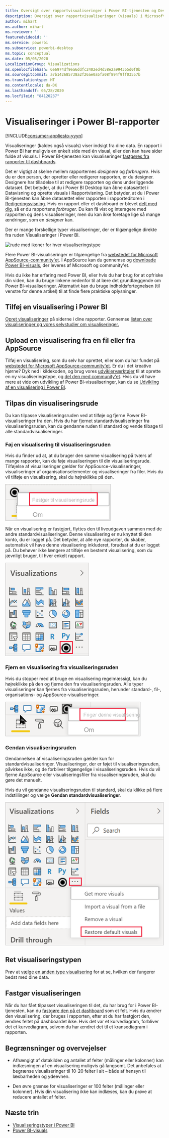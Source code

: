 ```yaml
---
title: Oversigt over rapportvisualiseringer i Power BI-tjenesten og Desktop
description: Oversigt over rapportvisualiseringer (visuals) i Microsoft Power BI.
author: mihart
ms.author: mihart
ms.reviewer: ''
featuredvideoid: ''
ms.service: powerbi
ms.subservice: powerbi-desktop
ms.topic: conceptual
ms.date: 05/05/2020
LocalizationGroup: Visualizations
ms.openlocfilehash: 6e6974df9ea6ddfc2402ed4d58e2a994355d0f0b
ms.sourcegitcommit: a7b142685738a2f26ae0a5fa08f894f9ff03557b
ms.translationtype: HT
ms.contentlocale: da-DK
ms.lasthandoff: 05/28/2020
ms.locfileid: "84120237"
---
```

# <a name="visualizations-in-power-bi-reports"></a>Visualiseringer i Power BI-rapporter

[!INCLUDE[consumer-appliesto-yyyn](../includes/consumer-appliesto-yyyn.md)]    

Visualiseringer (kaldes også visuals) viser indsigt fra dine data. En rapport i Power BI har muligvis en enkelt side med én visual, eller den kan have sider fulde af visuals. I Power BI-tjenesten kan visualiseringer [fastgøres fra rapporter til dashboards](../create-reports/service-dashboard-pin-tile-from-report.md).

Det er vigtigt at skelne mellem rapporternes *designere* og *forbrugere*.  Hvis du er den person, der opretter eller redigerer rapporten, er du designer.  Designere har tilladelse til at redigere rapporten og dens underliggende datasæt. Det betyder, at du i Power BI Desktop kan åbne datasættet i Datavisning og oprette visuals i Rapportvisning. Det betyder, at du i Power BI-tjenesten kan åbne datasættet eller rapporten i rapporteditoren i [Redigeringsvisning](../consumer/end-user-reading-view.md). Hvis en rapport eller et dashboard er blevet [delt med dig](../consumer/end-user-shared-with-me.md), så er du rapportens *forbruger*. Du kan få vist og interagere med rapporten og dens visualiseringer, men du kan ikke foretage lige så mange ændringer, som en *designer* kan.

Der er mange forskellige typer visualiseringer, der er tilgængelige direkte fra ruden Visualiseringer i Power BI.

![rude med ikoner for hver visualiseringstype](media/power-bi-report-visualizations/power-bi-icons.png)

Flere Power BI-visualiseringer er tilgængelige fra [webstedet for Microsoft AppSource-community'et](https://appsource.microsoft.com). I AppSource kan du gennemse og [downloade](https://appsource.microsoft.com/marketplace/apps?page=1&product=power-bi-visuals) [Power BI-visuals](../developer/visuals/custom-visual-develop-tutorial.md), der leveres af Microsoft og community'et.

Hvis du ikke har erfaring med Power BI, eller hvis du har brug for at opfriske din viden, kan du bruge linkene nedenfor til at lære det grundlæggende om Power BI-visualiseringer.  Alternativt kan du bruge indholdsfortegnelsen (til venstre for denne artikel) til at finde flere praktiske oplysninger.

## <a name="add-a-visualization-in-power-bi"></a>Tilføj en visualisering i Power BI

[Opret visualiseringer](power-bi-report-add-visualizations-i.md) på siderne i dine rapporter. Gennemse [listen over visualiseringer og vores selvstudier om visualiseringer.](power-bi-visualization-types-for-reports-and-q-and-a.md) 

## <a name="upload-a-visualization-from-a-file-or-from-appsource"></a>Upload en visualisering fra en fil eller fra AppSource

Tilføj en visualisering, som du selv har oprettet, eller som du har fundet på [webstedet for Microsoft AppSource-community'et](https://appsource.microsoft.com/marketplace/apps?product=power-bi-visuals). Er du i det kreative hjørne? Dyk ned i kildekoden, og brug vores [udviklerværktøjer](../developer/visuals/custom-visual-develop-tutorial.md) til at oprette en ny visualiseringstype, og [del den med community'et](../developer/visuals/office-store.md). Hvis du vil have mere at vide om udvikling af Power BI-visualiseringer, kan du se [Udvikling af en visualisering i Power BI](../developer/visuals/custom-visual-develop-tutorial.md).

## <a name="personalize-your-visualization-pane"></a>Tilpas din visualiseringsrude

Du kan tilpasse visualiseringsruden ved at tilføje og fjerne Power BI-visualiseringer fra den. Hvis du har fjernet standardvisualiseringer fra visualiseringsruden, kan du gendanne ruden til standard og vende tilbage til alle standardvisualiseringer.

### <a name="add-a-visual-to-the-visualization-pane"></a>Føj en visualisering til visualiseringsruden

Hvis du finder ud at, at du bruger den samme visualisering på tværs af mange rapporter, kan du føje visualiseringen til din visualiseringsrude. Tilføjelse af visualiseringer gælder for AppSource-visualiseringer, visualiseringer af organisationselementer og visualiseringer fra filer. Hvis du vil tilføje en visualisering, skal du højreklikke på den.

![Fastgør til visualiseringsruden](media/power-bi-report-visualizations/power-bi-pin-custom-visual-option.png)

Når en visualisering er fastgjort, flyttes den til liveudgaven sammen med de andre standardvisualiseringer. Denne visualisering er nu knyttet til den konto, du er logget på. Det betyder, at alle nye rapporter, du skaber, automatisk vil have denne visualisering inkluderet, forudsat at du er logget på. Du behøver ikke længere at tilføje en bestemt visualisering, som du jævnligt bruger, til hver enkelt rapport.

![Tilpasset visualiseringsrude](media/power-bi-report-visualizations/power-bi-personalized-visualization-pane.png)

### <a name="remove-a-visual-from-the-visualization-pane"></a>Fjern en visualisering fra visualiseringsruden

Hvis du stopper med at bruge en visualisering regelmæssigt, kan du højreklikke på den og fjerne den fra visualiseringsruden. Alle typer visualiseringer kan fjernes fra visualiseringsruden, herunder standard-, fil-, organisations- og AppSource-visualiseringer.

![Frigør fra visualiseringsruden](media/power-bi-report-visualizations/unpin-visual.png)

### <a name="restore-the-visualization-pane"></a>Gendan visualiseringsruden

Gendannelsen af visualiseringsruden gælder kun for standardvisualiseringer. Visualiseringer, der er føjet til visualiseringsruden, påvirkes ikke, og de forbliver tilgængelige i visualiseringsruden. Hvis du vil fjerne AppSource eller visualiseringsfiler fra visualiseringsruden, skal du gøre det manuelt.

Hvis du vil gendanne visualiseringsruden til standard, skal du klikke på flere indstillinger og vælge **Gendan standardvisualiseringer**.

![Gendan visualiseringsruden til standard](media/power-bi-report-visualizations/restore-default.png)

## <a name="change-the-visualization-type"></a>Ret visualiseringstypen

Prøv at [vælge en anden type visualisering](power-bi-report-change-visualization-type.md) for at se, hvilken der fungerer bedst med dine data.

## <a name="pin-the-visualization"></a>Fastgør visualiseringen

Når du har fået tilpasset visualiseringen til det, du har brug for i Power BI-tjenesten, kan du [fastgøre den på et dashboard](../create-reports/service-dashboard-pin-tile-from-report.md) som et felt. Hvis du ændrer den visualisering, der bruges i rapporten, efter at du har fastgjort den, ændres feltet på dashboardet ikke. Hvis det var et kurvediagram, forbliver det et kurvediagram, selvom du har ændret det til et kransediagram i rapporten.

## <a name="limitations-and-considerations"></a>Begrænsninger og overvejelser
- Afhængigt af datakilden og antallet af felter (målinger eller kolonner) kan indlæsningen af en visualisering muligvis gå langsomt.  Det anbefales at begrænse visualiseringer til 10-20 felter i alt – både af hensyn til læsbarheden og ydeevnen. 

- Den øvre grænse for visualiseringer er 100 felter (målinger eller kolonner). Hvis din visualisering ikke kan indlæses, kan du prøve at reducere antallet af felter.

## <a name="next-steps"></a>Næste trin

* [Visualiseringstyper i Power BI](power-bi-visualization-types-for-reports-and-q-and-a.md)
* [Power BI-visuals](../developer/visuals/power-bi-custom-visuals.md)
